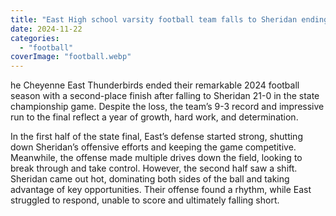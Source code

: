```yaml
---
title: "East High school varsity football team falls to Sheridan ending the 2024 season"
date: 2024-11-22
categories: 
  - "football"
coverImage: "football.webp"
---
```


he Cheyenne East Thunderbirds ended their remarkable 2024 football season with a second-place finish after falling to Sheridan 21-0 in the state championship game. Despite the loss, the team’s 9-3 record and impressive run to the final reflect a year of growth, hard work, and determination.

In the first half of the state final, East’s defense started strong, shutting down Sheridan’s offensive efforts and keeping the game competitive. Meanwhile, the offense made multiple drives down the field, looking to break through and take control. However, the second half saw a shift. Sheridan came out hot, dominating both sides of the ball and taking advantage of key opportunities. Their offense found a rhythm, while East struggled to respond, unable to score and ultimately falling short.
